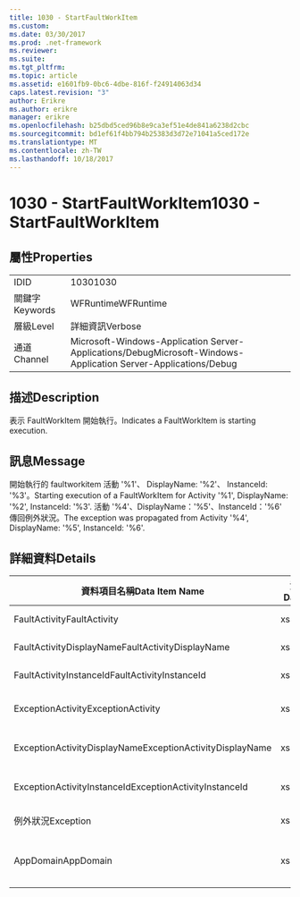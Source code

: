 ```yaml
---
title: 1030 - StartFaultWorkItem
ms.custom: 
ms.date: 03/30/2017
ms.prod: .net-framework
ms.reviewer: 
ms.suite: 
ms.tgt_pltfrm: 
ms.topic: article
ms.assetid: e1601fb9-0bc6-4dbe-816f-f24914063d34
caps.latest.revision: "3"
author: Erikre
ms.author: erikre
manager: erikre
ms.openlocfilehash: b25dbd5ced96b8e9ca3ef51e4de841a6238d2cbc
ms.sourcegitcommit: bd1ef61f4bb794b25383d3d72e71041a5ced172e
ms.translationtype: MT
ms.contentlocale: zh-TW
ms.lasthandoff: 10/18/2017
---
```

# <a name="1030---startfaultworkitem"></a><span data-ttu-id="17e68-102">1030 - StartFaultWorkItem</span><span class="sxs-lookup"><span data-stu-id="17e68-102">1030 - StartFaultWorkItem</span></span>
## <a name="properties"></a><span data-ttu-id="17e68-103">屬性</span><span class="sxs-lookup"><span data-stu-id="17e68-103">Properties</span></span>  
  
|||  
|-|-|  
|<span data-ttu-id="17e68-104">ID</span><span class="sxs-lookup"><span data-stu-id="17e68-104">ID</span></span>|<span data-ttu-id="17e68-105">1030</span><span class="sxs-lookup"><span data-stu-id="17e68-105">1030</span></span>|  
|<span data-ttu-id="17e68-106">關鍵字</span><span class="sxs-lookup"><span data-stu-id="17e68-106">Keywords</span></span>|<span data-ttu-id="17e68-107">WFRuntime</span><span class="sxs-lookup"><span data-stu-id="17e68-107">WFRuntime</span></span>|  
|<span data-ttu-id="17e68-108">層級</span><span class="sxs-lookup"><span data-stu-id="17e68-108">Level</span></span>|<span data-ttu-id="17e68-109">詳細資訊</span><span class="sxs-lookup"><span data-stu-id="17e68-109">Verbose</span></span>|  
|<span data-ttu-id="17e68-110">通道</span><span class="sxs-lookup"><span data-stu-id="17e68-110">Channel</span></span>|<span data-ttu-id="17e68-111">Microsoft-Windows-Application Server-Applications/Debug</span><span class="sxs-lookup"><span data-stu-id="17e68-111">Microsoft-Windows-Application Server-Applications/Debug</span></span>|  
  
## <a name="description"></a><span data-ttu-id="17e68-112">描述</span><span class="sxs-lookup"><span data-stu-id="17e68-112">Description</span></span>  
 <span data-ttu-id="17e68-113">表示 FaultWorkItem 開始執行。</span><span class="sxs-lookup"><span data-stu-id="17e68-113">Indicates a FaultWorkItem is starting execution.</span></span>  
  
## <a name="message"></a><span data-ttu-id="17e68-114">訊息</span><span class="sxs-lookup"><span data-stu-id="17e68-114">Message</span></span>  
 <span data-ttu-id="17e68-115">開始執行的 faultworkitem 活動 '%1'、 DisplayName: '%2'、 InstanceId: '%3'。</span><span class="sxs-lookup"><span data-stu-id="17e68-115">Starting execution of a FaultWorkItem for Activity '%1', DisplayName: '%2', InstanceId: '%3'.</span></span>  <span data-ttu-id="17e68-116">活動 '%4'、DisplayName：'%5'、InstanceId：'%6' 傳回例外狀況。</span><span class="sxs-lookup"><span data-stu-id="17e68-116">The exception was propagated from Activity '%4', DisplayName: '%5', InstanceId: '%6'.</span></span>  
  
## <a name="details"></a><span data-ttu-id="17e68-117">詳細資料</span><span class="sxs-lookup"><span data-stu-id="17e68-117">Details</span></span>  
  
|<span data-ttu-id="17e68-118">資料項目名稱</span><span class="sxs-lookup"><span data-stu-id="17e68-118">Data Item Name</span></span>|<span data-ttu-id="17e68-119">資料項目型別</span><span class="sxs-lookup"><span data-stu-id="17e68-119">Data Item Type</span></span>|<span data-ttu-id="17e68-120">描述</span><span class="sxs-lookup"><span data-stu-id="17e68-120">Description</span></span>|  
|--------------------|--------------------|-----------------|  
|<span data-ttu-id="17e68-121">FaultActivity</span><span class="sxs-lookup"><span data-stu-id="17e68-121">FaultActivity</span></span>|<span data-ttu-id="17e68-122">xs:string</span><span class="sxs-lookup"><span data-stu-id="17e68-122">xs:string</span></span>|<span data-ttu-id="17e68-123">錯誤活動的型別名稱。</span><span class="sxs-lookup"><span data-stu-id="17e68-123">The type name of the fault activity.</span></span>|  
|<span data-ttu-id="17e68-124">FaultActivityDisplayName</span><span class="sxs-lookup"><span data-stu-id="17e68-124">FaultActivityDisplayName</span></span>|<span data-ttu-id="17e68-125">xs:string</span><span class="sxs-lookup"><span data-stu-id="17e68-125">xs:string</span></span>|<span data-ttu-id="17e68-126">錯誤活動的顯示名稱。</span><span class="sxs-lookup"><span data-stu-id="17e68-126">The display name of the fault activity.</span></span>|  
|<span data-ttu-id="17e68-127">FaultActivityInstanceId</span><span class="sxs-lookup"><span data-stu-id="17e68-127">FaultActivityInstanceId</span></span>|<span data-ttu-id="17e68-128">xs:string</span><span class="sxs-lookup"><span data-stu-id="17e68-128">xs:string</span></span>|<span data-ttu-id="17e68-129">錯誤活動的執行個體 ID。</span><span class="sxs-lookup"><span data-stu-id="17e68-129">The instance id of the fault activity.</span></span>|  
|<span data-ttu-id="17e68-130">ExceptionActivity</span><span class="sxs-lookup"><span data-stu-id="17e68-130">ExceptionActivity</span></span>|<span data-ttu-id="17e68-131">xs:string</span><span class="sxs-lookup"><span data-stu-id="17e68-131">xs:string</span></span>|<span data-ttu-id="17e68-132">擲回例外狀況之活動的型別名稱。</span><span class="sxs-lookup"><span data-stu-id="17e68-132">The type name of the activity that threw the exception.</span></span>|  
|<span data-ttu-id="17e68-133">ExceptionActivityDisplayName</span><span class="sxs-lookup"><span data-stu-id="17e68-133">ExceptionActivityDisplayName</span></span>|<span data-ttu-id="17e68-134">xs:string</span><span class="sxs-lookup"><span data-stu-id="17e68-134">xs:string</span></span>|<span data-ttu-id="17e68-135">擲回例外狀況之活動的顯示名稱。</span><span class="sxs-lookup"><span data-stu-id="17e68-135">The display name of the activity that threw the exception.</span></span>|  
|<span data-ttu-id="17e68-136">ExceptionActivityInstanceId</span><span class="sxs-lookup"><span data-stu-id="17e68-136">ExceptionActivityInstanceId</span></span>|<span data-ttu-id="17e68-137">xs:string</span><span class="sxs-lookup"><span data-stu-id="17e68-137">xs:string</span></span>|<span data-ttu-id="17e68-138">擲回例外狀況之活動的執行個體 ID。</span><span class="sxs-lookup"><span data-stu-id="17e68-138">The instance id of the activity that threw the exception.</span></span>|  
|<span data-ttu-id="17e68-139">例外狀況</span><span class="sxs-lookup"><span data-stu-id="17e68-139">Exception</span></span>|<span data-ttu-id="17e68-140">xs:string</span><span class="sxs-lookup"><span data-stu-id="17e68-140">xs:string</span></span>|<span data-ttu-id="17e68-141">例外狀況的例外狀況詳細資料</span><span class="sxs-lookup"><span data-stu-id="17e68-141">The exception details for the exception</span></span>|  
|<span data-ttu-id="17e68-142">AppDomain</span><span class="sxs-lookup"><span data-stu-id="17e68-142">AppDomain</span></span>|<span data-ttu-id="17e68-143">xs:string</span><span class="sxs-lookup"><span data-stu-id="17e68-143">xs:string</span></span>|<span data-ttu-id="17e68-144">由 AppDomain.CurrentDomain.FriendlyName 傳回的字串。</span><span class="sxs-lookup"><span data-stu-id="17e68-144">The string returned by AppDomain.CurrentDomain.FriendlyName.</span></span>|
